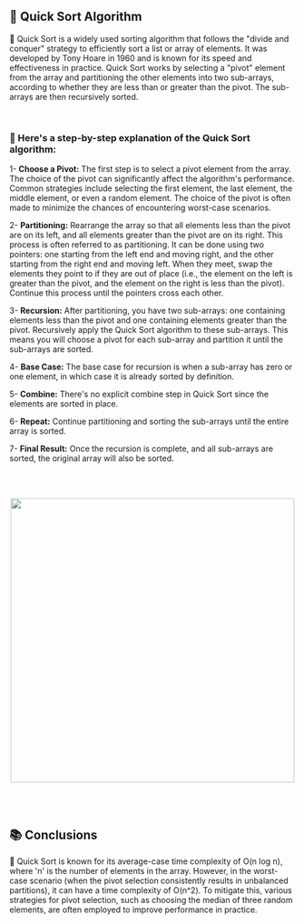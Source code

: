 <h2>📍 Quick Sort Algorithm</h2>

<p>🔹 Quick Sort is a widely used sorting algorithm that follows the "divide and conquer" strategy to efficiently sort a list or array of elements. It was developed by Tony Hoare in 1960 and is known for its speed and effectiveness in practice. Quick Sort works by selecting a "pivot" element from the array and partitioning the other elements into two sub-arrays, according to whether they are less than or greater than the pivot. The sub-arrays are then recursively sorted.</p>
<br />

<h3>📝 Here's a step-by-step explanation of the Quick Sort algorithm:</h3>

<p>1- <b>Choose a Pivot:</b> The first step is to select a pivot element from the array. The choice of the pivot can significantly affect the algorithm's performance. Common strategies include selecting the first element, the last element, the middle element, or even a random element. The choice of the pivot is often made to minimize the chances of encountering worst-case scenarios.</p>
<p>2- <b>Partitioning:</b> Rearrange the array so that all elements less than the pivot are on its left, and all elements greater than the pivot are on its right. This process is often referred to as partitioning. It can be done using two pointers: one starting from the left end and moving right, and the other starting from the right end and moving left. When they meet, swap the elements they point to if they are out of place (i.e., the element on the left is greater than the pivot, and the element on the right is less than the pivot). Continue this process until the pointers cross each other.</p>
<p>3- <b>Recursion:</b> After partitioning, you have two sub-arrays: one containing elements less than the pivot and one containing elements greater than the pivot. Recursively apply the Quick Sort algorithm to these sub-arrays. This means you will choose a pivot for each sub-array and partition it until the sub-arrays are sorted.</p>
<p>4- <b>Base Case:</b> The base case for recursion is when a sub-array has zero or one element, in which case it is already sorted by definition.</p>
<p>5- <b>Combine:</b> There's no explicit combine step in Quick Sort since the elements are sorted in place.</p>
<p>6- <b>Repeat:</b> Continue partitioning and sorting the sub-arrays until the entire array is sorted.</p>
<p>7- <b>Final Result:</b> Once the recursion is complete, and all sub-arrays are sorted, the original array will also be sorted.</p>
<br />
<br />
<p align="center">
  <image src="https://upload.wikimedia.org/wikipedia/commons/6/6a/Sorting_quicksort_anim.gif" width="500" />
</p>
<br />
<br />
<h2>📚 Conclusions</h2>
    
<p>🔸 Quick Sort is known for its average-case time complexity of O(n log n), where 'n' is the number of elements in the array. However, in the worst-case scenario (when the pivot selection consistently results in unbalanced partitions), it can have a time complexity of O(n^2). To mitigate this, various strategies for pivot selection, such as choosing the median of three random elements, are often employed to improve performance in practice.</p>
